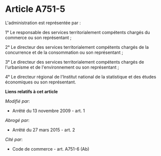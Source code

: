 # Article A751-5

L'administration est représentée par : 

1° Le responsable des services territorialement compétents chargés du commerce ou son représentant ; 

2° Le directeur des services territorialement compétents chargés de la concurrence et de la consommation ou son
représentant ; 

3° Le directeur des services territorialement compétents chargés de l'urbanisme et de l'environnement ou son représentant ; 

4° Le directeur régional de l'Institut national de la statistique et des études économiques ou son représentant.

**Liens relatifs à cet article**

_Modifié par_:

  - Arrêté du 13 novembre 2009 - art. 1

_Abrogé par_:

  - Arrêté du 27 mars 2015 - art. 2

_Cité par_:

  - Code de commerce - art. A751-6 (Ab)
